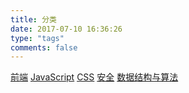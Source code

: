 ```yaml
---
title: 分类
date: 2017-07-10 16:36:26
type: "tags"
comments: false
---
```


[前端](http://lozoe.github.io/categories/front-end/)
[JavaScript](http://lozoe.github.io/categories/javascript/)
[CSS](http://lozoe.github.io/categories/css/)
[安全](http://lozoe.github.io/categories/safe/)
[数据结构与算法](http://lozoe.github.io/categories/data-structure/)
<!-- [生活](http://localhost:4000/categories/life/) -->
<!-- [其他](http://localhost:4000/categories/other/) -->
